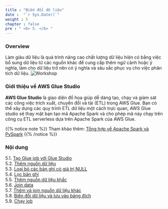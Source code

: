 ```yaml
---
title : "Biến đổi dữ liệu"
date :  "`r Sys.Date()`" 
weight : 5 
chapter : false
pre : " <b> 5. </b> "
---
```

### Overview
Làm giàu dữ liệu là quá trình nâng cao chất lượng dữ liệu hiện có bằng việc bổ sung dữ liệu từ các nguồn khác để cung cấp thêm ngữ cảnh hoặc ý nghĩa, làm cho dữ liệu trở nên có ý nghĩa và sâu sắc phục vụ cho việc phân tích dữ liệu.
![Workshop](/images/5-transforming-data/transforming-data.png)

### Giới thiệu về AWS Glue Studio
**AWS Glue Studio** là giao diện đồ họa giúp dễ dàng tạo, chạy và giám sát các công việc trích xuất, chuyển đổi và tải (ETL) trong AWS Glue. Bạn có thể xây dựng các quy trình ETL dữ liệu một cách trực quan, AWS Glue studio sẽ thay mặt bạn tạo mã Apache Spark và cho phép mã này chạy trên công cụ ETL serverless dựa trên Apache Spark của AWS Glue.

{{% notice note %}}
Tham khảo thêm: [Tổng hợp về Apache Spark và PySpark](https://docs.google.com/document/d/1rsWCHMeZWwzeVCyc3sQjZGQHK2J4EYsD/edit?usp=sharing&ouid=117097929676366412267&rtpof=true&sd=true)
{{% /notice %}}

### Nội dung
 5.1. [Tạo Glue job với Glue Studio](5.1-create-glue-studio-job/) \
 5.2. [Thêm nguồn dữ liệu](5.2-add-data-source/) \
 5.3. [Loại bỏ các bản ghi có giá trị NULL](5.3-remove-records-with-null/) \
 5.4. [Lọc bản ghi](5.4-filter-records/) \
 5.5. [Thêm nguồn dữ liệu khấc](5.5-add-another-data-source/) \
 5.6. [Join data](5.6-join-data-sources/) \
 5.7. [Thêm và join nguồn dữ liệu khác](5.7-add-and-join-third-data-source/) \
 5.8. [Biến đổi dữ liệu và lưu vào bảng đích](5.8-transform-and-save-to-target/) \
 5.9. [Chạy job](5.9-run-and-monitor-job/)